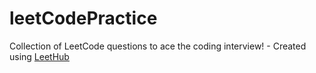# leetCodePractice
Collection of LeetCode questions to ace the coding interview! - Created using [LeetHub](https://github.com/QasimWani/LeetHub)
